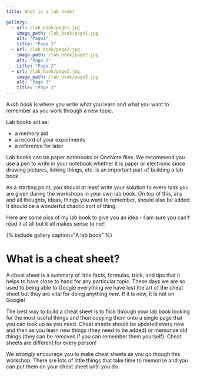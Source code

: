 ```yaml
---
title: What is a lab book?

gallery:
  - url: /lab_book/page1.jpg
    image_path: /lab_book/page1.jpg
    alt: "Page1"
    title: "Page 1"
  - url: /lab_book/page2.jpg
    image_path: /lab_book/page2.jpg
    alt: "Page 2"
    title: "Page 2"
  - url: /lab_book/page3.jpg
    image_path: /lab_book/page3.jpg
    alt: "Page 3"
    title: "Page 3"
---
```


A _lab book_ is where you write what you learn and what you want to remember as you work through a new topic.

Lab books act as:
  * a memory aid
  * a record of your experiments
  * a reference for later

Lab books can be paper notebooks or OneNote files.  We recommend you use a pen to write in your notebook whether it is paper or electronic since drawing pictures, linking things, etc. is an important part of building a lab book.

As a starting point, you should at least write your solution to every task you are given during the workshops in your own lab book.  On top of this, any and all thoughts, ideas, things you want to remember, should also be added.  It should be a wonderful chaotic sort of thing.

Here are some pics of my lab book to give you an idea - I am sure you can't read it at all but it all makes sense to me!

{% include gallery caption="A lab book" %}

# What is a cheat sheet?

A cheat sheet is a summary of little facts, formulas, trick, and tips that it helps to have close to hand for any particular topic.  These days we are so used to being able to Google everything we have lost the art of the cheat sheet but they are vital for doing anything _new_.  If it is new, it is not on Google! 

The best way to build a cheat sheet is to flick through your lab book looking for the most useful things and then copying them onto a single page that you can look up as you need.  Cheat sheets should be updated every now and then as you learn new things (they need to be added) or memorise old things (they can be removed if you can remember them yourself).  Cheat sheets are different for every person!

We _strongly_ encourage you to make cheat sheets as you go though this workshop.  There are lots of little things that take time to memorise and you can put them on your cheat sheet until you do.